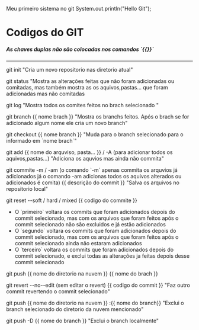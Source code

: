 Meu primeiro sistema no git 
 System.out.println("Hello Git");

<h1>Codigos do GIT</h1>
<div>
    <h5>As chaves duplas não são colocadas nos comandos `{{}}` </h5>
    <hr>
    <p>git init "Cria um novo repositorio nas diretorio atual"</p>
    <p>git status "Mostra as alterações feitas que não foram adicionadas ou comitadas, mas também mostra as os aquivos,pastas... que foram adicionadas mas não comitadas</p>
    <p>git log "Mostra todos os comites feitos no brach selecionado "</p>
    <p>git branch {{ nome brach }} "Mostra os branchs feitos. Após o brach se for adicionado algum nome ele cria um novo branch"</p>
    <p>git checkout {{ nome branch }} "Muda para o branch selecionado para o informado em `nome brach`"</p>
    <p>git add {{ nome do arquviso, pasta... }} / -A (para adicionar todos os aquivos,pastas...) "Adiciona os aquvios mas ainda não commita"</p>
    <p>git commite -m / -am (o comando `-m` apenas commita os arquvios já adicionados já o comando -am adicionas todos os aquivos alterados ou adicionados é comita) {{ descrição do commit }} "Salva os arquivos no repositorio local"</p>
    <p>git reset --soft / hard / mixed {{ codigo do commite }} <ul>
    <li>O `primeiro` voltara os commits que foram adicionados depois do commit selecionado, mas com os arquivos que foram feitos após o commit selecionado não são excluidos e já estão adicionados</li>
    <li>O `segundo`  voltara os commits que foram adicionados depois do commit selecionado, mas com os arquivos que foram feitos após o commit selecionado ainda não estaram  adicionados</li>
    <li>O `terceiro` voltara os commits que foram adicionados depois do commit selecionado, e exclui todas as alteraçôes ja feitas depois desse commit selecionado</li>
    </ul></p>
    <p>git push {{ nome do diretorio na nuvem }} {{ nome do brach }} </p>
    <p>git revert --no--edit (sem editar o revert) {{ codigo do commit }} "Faz outro commit revertendo o commit selecionado"</p>
    <p>git push {{ nome do diretorio na nuvem }} :{{ nome do branch}} "Exclui o branch selecionado do diretorio da nuvem mencionado"</p>    
    <p>git push -D {{ nome do branch }} "Exclui o branch localmente"</p>
</div>